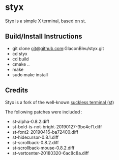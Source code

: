 # styx

Styx is a simple X terminal, based on st.


## Build/Install Instructions

- git clone git@github.com:GlaconBleu/styx.git
- cd styx
- cd build
- cmake ..
- make
- sudo make install

## Credits

Styx is a fork of the well-known [suckless terminal (st)](https://st.suckless.org/)

The following patches were included :

- st-alpha-0.8.2.diff
- st-bold-is-not-bright-20190127-3be4cf1.diff
- st-font2-20190416-ba72400.diff
- st-hidecursor-0.8.1.diff
- st-scrollback-0.8.2.diff
- st-scrollback-mouse-0.8.2.diff
- st-vertcenter-20180320-6ac8c8a.diff

